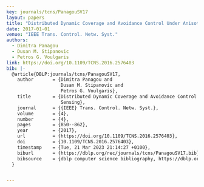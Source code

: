 ```yaml
---
key: journals/tcns/PanagouSV17
layout: papers
title: "Distributed Dynamic Coverage and Avoidance Control Under Anisotropic Sensing."
date: 2017-01-01
venue: "IEEE Trans. Control. Netw. Syst."
authors:
  - Dimitra Panagou
  - Dusan M. Stipanovic
  - Petros G. Voulgaris
link: https://doi.org/10.1109/TCNS.2016.2576403
bib: |-
  @article{DBLP:journals/tcns/PanagouSV17,
    author       = {Dimitra Panagou and
                    Dusan M. Stipanovic and
                    Petros G. Voulgaris},
    title        = {Distributed Dynamic Coverage and Avoidance Control Under Anisotropic
                    Sensing},
    journal      = {{IEEE} Trans. Control. Netw. Syst.},
    volume       = {4},
    number       = {4},
    pages        = {850--862},
    year         = {2017},
    url          = {https://doi.org/10.1109/TCNS.2016.2576403},
    doi          = {10.1109/TCNS.2016.2576403},
    timestamp    = {Tue, 21 Mar 2023 21:14:27 +0100},
    biburl       = {https://dblp.org/rec/journals/tcns/PanagouSV17.bib},
    bibsource    = {dblp computer science bibliography, https://dblp.org}
  }


---
```

